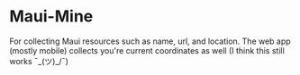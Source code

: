 Maui-Mine
=========

For collecting Maui resources such as name, url, and location. The web app (mostly mobile) collects you're current coordinates as well (I think this still works ¯\_(ツ)_/¯)
